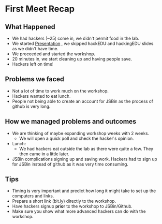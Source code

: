 # First Meet Recap

## What Happened

- We had hackers (~25) come in, we didn't permit food in the lab.
- We started [Presentation](https://github.com/SMHS-Programming/club/blob/bdc2c3a9b15d9093296337a63e0daf9bd61d67fb/meetings/9_21_Meeting_II.pdf)
, we skipped hackEDU and hackingEDU slides as we didn't have time.
- We proceeded and started the workshop.
- 20 minutes in, we start cleaning up and having people save.
- Hackers left on time!

## Problems we faced

- Not a lot of time to work much on the workshop.
- Hackers wanted to eat lunch.
- People not being able to create an account for JSBin as the process of
github is very long.

## How we managed problems and outcomes

- We are thinking of maybe expanding workshop weeks with 2 weeks.
  - We will open a quick poll and check the hacker's opinion.
- Lunch:
  - We had hackers eat outside the lab as there were quite a few. They then came
   in a little later.
- JSBin complications signing up and saving work. Hackers had to sign up for
JSBin instead of github as it was very time consuming.

## Tips

- Timing is very important and predict how long it might take to set up the
computers and links.
- Prepare a short link (bit.ly) directly to the workshop.
- Have hackers signup **prior** to the workshop to JSBin/Github.
- Make sure you show what more advanced hackers can do with the workshop.
